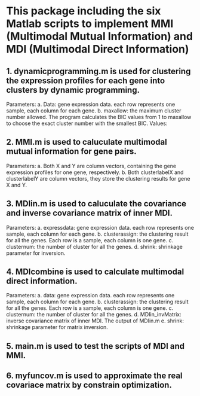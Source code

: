 # This package including the six Matlab scripts to implement MMI (Multimodal Mutual Information) and MDI (Multimodal Direct Information)

## 1. dynamicprogramming.m is used for clustering the expression profiles for each gene into clusters by dynamic programming.
Parameters: 
a. Data: gene expression data. each row represents one sample, each column for each gene.
b. maxallow: the maximum cluster number allowed. The program calculates the BIC values from 1 to maxallow to choose the exact cluster number with the smallest BIC.
Values:

## 2. MMI.m is used to caluculate multimodal mutual information for gene pairs.
Parameters:
a. Both X and Y are column vectors, containing the gene expression profiles for one gene, respectively. 
b. Both clusterlabelX and clusterlabelY are column vectors, they store the clustering results for gene X and Y.  

## 3. MDIin.m is used to caluculate the covariance and inverse covariance matrix of inner MDI.
Parameters:
a. expressdata: gene expression data. each row represents one sample, each column for each gene.
b. clusterassign: the clustering result for all the genes. Each row is a sample, each column is one gene.
c. clusternum: the number of cluster for all the genes.
d. shrink: shrinkage parameter for inversion.

## 4. MDIcombine is used to calculate multimodal direct information.
Parameters:
a. data:  gene expression data. each row represents one sample, each column for each gene.
b. clusterassign: the clustering result for all the genes. Each row is a sample,
 each column is one gene.
c. clusternum: the number of cluster for all the genes.
d. MDIin_invMatrix:  inverse covariance matrix of inner MDI. The output of MDIin.m
e.  shrink: shrinkage parameter for matrix inversion.

## 5. main.m is used to test the scripts of MDI and MMI.

## 6. myfuncov.m is used to approximate the real covariace matrix by constrain optimization.



